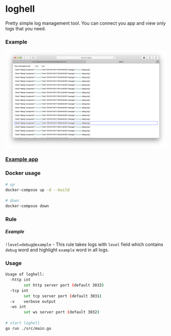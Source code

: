 # loghell
Pretty simple log management tool. 
You can connect you app and view only logs that you need.

### Example
![](./dashboard.png)

### [Example app](./example/)

### Docker usage
```bash
# up
docker-compose up -d --build

# down
docker-compose down
```

### Rule
##### Example
`!level=debug@example` - This rule takes logs with `level` field 
which contains `debug` word and highlight `example` word in all logs.

### Usage
```bash
Usage of loghell:
  -http int
    	set http server port (default 3033)
  -tcp int
    	set tcp server port (default 3031)
  -v	verbose output
  -ws int
    	set ws server port (default 3032)
    	
# start loghell
go run ./src/main.go
```
